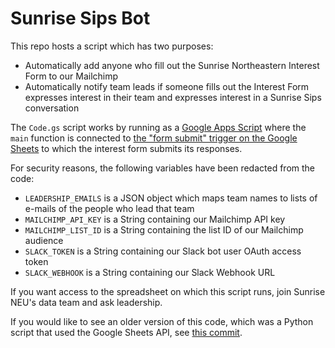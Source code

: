 # Sunrise Sips Bot

This repo hosts a script which has two purposes:
 * Automatically add anyone who fill out the Sunrise Northeastern Interest Form to our Mailchimp
 * Automatically notify team leads if someone fills out the Interest Form expresses interest in their team and expresses interest in a Sunrise Sips conversation

The `Code.gs` script works by running as a [Google Apps Script](https://developers.google.com/apps-script) where the `main` function is connected to [the "form submit" trigger on the Google Sheets](https://developers.google.com/apps-script/guides/triggers/installable#g_suite_application_triggers) to which the interest form submits its responses.

For security reasons, the following variables have been redacted from the code:
 * `LEADERSHIP_EMAILS` is a JSON object which maps team names to lists of e-mails of the people who lead that team
 * `MAILCHIMP_API_KEY` is a String containing our Mailchimp API key
 * `MAILCHIMP_LIST_ID` is a String containing the list ID of our Mailchimp audience
 * `SLACK_TOKEN` is a String containing our Slack bot user OAuth access token
 * `SLACK_WEBHOOK` is a String containing our Slack Webhook URL

If you want access to the spreadsheet on which this script runs, join Sunrise NEU's data team and ask leadership.

If you would like to see an older version of this code, which was a Python script that used the Google Sheets API, see [this commit](https://github.com/SunriseNortheastern/SunriseSips/tree/e9c4844095d487e45c636056a08056c35e44e05b).